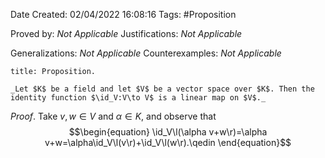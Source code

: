 <div class="topSpace"></div>

Date Created: 02/04/2022 16:08:16
Tags: #Proposition

Proved by: _Not Applicable_
Justifications: _Not Applicable_

Generalizations: _Not Applicable_
Counterexamples: _Not Applicable_

``` ad-Proposition
title: Proposition.

_Let $K$ be a field and let $V$ be a vector space over $K$. Then the identity function $\id_V:V\to V$ is a linear map on $V$._

```

_Proof_. Take $v,w\in V$ and $\alpha\in K$, and observe that
$$\begin{equation}
    \id_V\l(\alpha v+w\r)=\alpha v+w=\alpha\id_V\l(v\r)+\id_V\l(w\r).\qedin
\end{equation}$$

